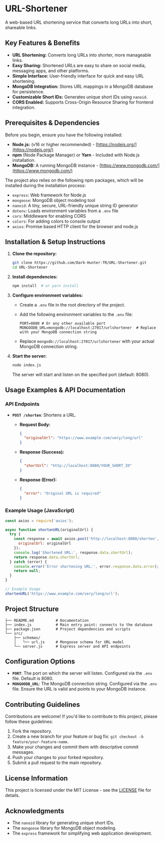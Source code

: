 # URL-Shortener

A web-based URL shortening service that converts long URLs into short, shareable links.

## Key Features & Benefits

*   **URL Shortening:** Converts long URLs into shorter, more manageable links.
*   **Easy Sharing:** Shortened URLs are easy to share on social media, messaging apps, and other platforms.
*   **Simple Interface:** User-friendly interface for quick and easy URL shortening.
*   **MongoDB Integration:** Stores URL mappings in a MongoDB database for persistence.
*   **Customizable Short IDs:** Generates unique short IDs using `nanoid`.
*   **CORS Enabled:**  Supports Cross-Origin Resource Sharing for frontend integration.

## Prerequisites & Dependencies

Before you begin, ensure you have the following installed:

*   **Node.js:** (v16 or higher recommended) - [https://nodejs.org/](https://nodejs.org/)
*   **npm** (Node Package Manager) or **Yarn** - Included with Node.js installation.
*   **MongoDB:**  A running MongoDB instance - [https://www.mongodb.com/](https://www.mongodb.com/)

The project also relies on the following npm packages, which will be installed during the installation process:

*   `express`:  Web framework for Node.js
*   `mongoose`:  MongoDB object modeling tool
*   `nanoid`:  A tiny, secure, URL-friendly unique string ID generator
*   `dotenv`:  Loads environment variables from a `.env` file
*   `cors`:  Middleware for enabling CORS
*   `colors`:  For adding colors to console output
*   `axios`:  Promise based HTTP client for the browser and node.js

## Installation & Setup Instructions

1.  **Clone the repository:**

    ```bash
    git clone https://github.com/Dark-Hunter-TR/URL-Shortener.git
    cd URL-Shortener
    ```

2.  **Install dependencies:**

    ```bash
    npm install  # or yarn install
    ```

3.  **Configure environment variables:**

    *   Create a `.env` file in the root directory of the project.
    *   Add the following environment variables to the `.env` file:

        ```
        PORT=8080 # Or any other available port
        MONGOODB_URL=mongodb://localhost:27017/urlshortener  # Replace with your MongoDB connection string
        ```

    *   Replace `mongodb://localhost:27017/urlshortener` with your actual MongoDB connection string.

4.  **Start the server:**

    ```bash
    node index.js
    ```

    The server will start and listen on the specified port (default: 8080).

## Usage Examples & API Documentation

### API Endpoints

*   **`POST /shorten`**: Shortens a URL.

    *   **Request Body:**

        ```json
        {
          "originalUrl": "https://www.example.com/very/long/url"
        }
        ```

    *   **Response (Success):**

        ```json
        {
          "shortUrl": "http://localhost:8080/YOUR_SHORT_ID"
        }
        ```

    *   **Response (Error):**

        ```json
        {
          "error": "Original URL is required"
        }
        ```

### Example Usage (JavaScript)

```javascript
const axios = require('axios');

async function shortenURL(originalUrl) {
  try {
    const response = await axios.post('http://localhost:8080/shorten', {
      originalUrl: originalUrl
    });
    console.log('Shortened URL:', response.data.shortUrl);
    return response.data.shortUrl;
  } catch (error) {
    console.error('Error shortening URL:', error.response.data.error);
    return null;
  }
}

// Example Usage
shortenURL('https://www.example.com/very/long/url');
```

## Project Structure

```
├── README.md          # Documentation
├── index.js           # Main entry point: connects to the database
├── package.json       # Project dependencies and scripts
└── src/
    ├── schemas/
    │   └── url.js     # Mongoose schema for URL model
    └── server.js      # Express server and API endpoints
```

## Configuration Options

*   **`PORT`**:  The port on which the server will listen.  Configured via the `.env` file.  Default is 8080.
*   **`MONGOODB_URL`**: The MongoDB connection string. Configured via the `.env` file.  Ensure the URL is valid and points to your MongoDB instance.

## Contributing Guidelines

Contributions are welcome!  If you'd like to contribute to this project, please follow these guidelines:

1.  Fork the repository.
2.  Create a new branch for your feature or bug fix: `git checkout -b feature/your-feature-name`.
3.  Make your changes and commit them with descriptive commit messages.
4.  Push your changes to your forked repository.
5.  Submit a pull request to the main repository.

## License Information

This project is licensed under the MIT License - see the [LICENSE](LICENSE) file for details.

## Acknowledgments

*   The `nanoid` library for generating unique short IDs.
*   The `mongoose` library for MongoDB object modeling.
*   The `express` framework for simplifying web application development.

